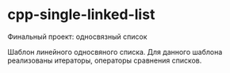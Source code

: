 # cpp-single-linked-list
Финальный проект: односвязный список

Шаблон линейного односвяного списка. Для данного шаблона реализованы итераторы, операторы сравнения списков.

